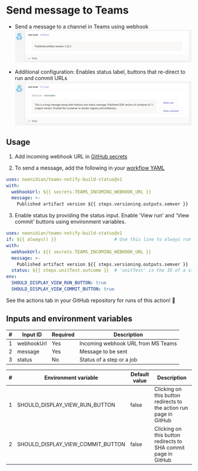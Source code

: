 # Send message to Teams

* Send a message to a channel in Teams using webhook
![Mimimal message screenshot](screenshots/minmal-message.png)


* Additional configuration: Enables status label, buttons that re-direct to run and commit URLs
![Message with status and URL re-direct buttons](screenshots/message-with-status-buttons.png)

## Usage

1. Add incoming webhook URL in [GitHub secrets](https://docs.github.com/en/enterprise-cloud@latest/actions/security-guides/encrypted-secrets)

2. To send a message, add the following in your [workflow YAML](https://docs.github.com/en/actions/using-workflows/workflow-syntax-for-github-actions)
```yaml
uses: neonidian/teams-notify-build-status@v1
with:
  webhookUrl: ${{ secrets.TEAMS_INCOMING_WEBHOOK_URL }}
  message: >-
    Published artifact version ${{ steps.versioning.outputs.semver }}
```

3. Enable status by providing the status input. Enable 'View run' and 'View commit' buttons using environment variables.
```yaml
uses: neonidian/teams-notify-build-status@v1
if: ${{ always() }}                      # Use this line to always run this action irrespective of previous step failures
with:
  webhookUrl: ${{ secrets.TEAMS_INCOMING_WEBHOOK_URL }}
  message: >-
    Published artifact version ${{ steps.versioning.outputs.semver }}
  status: ${{ steps.unitTest.outcome }}  # 'unitTest' is the ID of a step
env:
  SHOULD_DISPLAY_VIEW_RUN_BUTTON: true
  SHOULD_DISPLAY_VIEW_COMMIT_BUTTON: true
```

See the actions tab in your GitHub repository for runs of this action! :rocket:

## Inputs and environment variables

| #   | Input ID | Required | Description                        |
|-----|----------|----------|------------------------------------|
| 1   |webhookUrl | Yes      | Incoming webhook URL from MS Teams |
| 2   |message    | Yes      | Message to be sent                 |
| 3   |status     | No       | Status of a step or a job          |

| #   | Environment variable              | Default value | Description                                                        |
|-----|-----------------------------------|---------------|--------------------------------------------------------------------|
| 1   | SHOULD_DISPLAY_VIEW_RUN_BUTTON    | false         | Clicking on this button redirects to the action run page in GitHub |
| 2   | SHOULD_DISPLAY_VIEW_COMMIT_BUTTON | false         | Clicking on this button redirects to SHA commit page in GitHub     |
